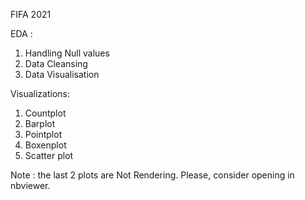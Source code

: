 FIFA 2021 

EDA :
1. Handling Null values
2. Data Cleansing 
3. Data Visualisation


Visualizations:
1. Countplot
2. Barplot
3. Pointplot
4. Boxenplot
5. Scatter plot


Note : the last 2 plots are Not Rendering. Please, consider opening in nbviewer.
